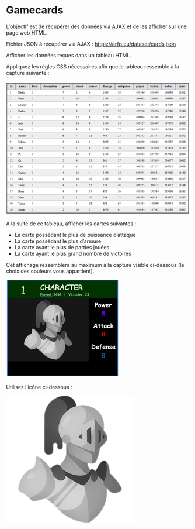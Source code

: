 # Gamecards

L'objectif est de récupérer des données via AJAX et de les afficher sur une page web HTML.

Fichier JSON à récupérer via AJAX : https://arfp.eu/dataset/cards.json

Afficher les données reçues dans un tableau HTML. 

Appliquez les règles CSS nécessaires afin que le tableau ressemble à la capture suivante : 

![screen](img/gamecards.png)


A la suite de ce tableau, afficher les cartes suivantes :
-	La carte possédant le plus de puissance d’attaque
-	La carte possédant le plus d’armure
-	La carte ayant le plus de parties jouées
-	La carte ayant le plus grand nombre de victoires

Cet affichage ressemblera au maximum à la capture visible ci-dessous (le choix des couleurs vous appartient). 

![screen](img/gamecard_details.png)

Utilisez l’icône ci-dessous :

![screen](img/gamecard_icon.png)

